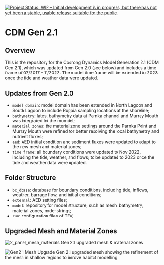 [![Project Status: WIP – Initial development is in progress, but there has not yet been a stable, usable release suitable for the public.](https://www.repostatus.org/badges/latest/wip.svg)](https://www.repostatus.org/#wip)

# CDM Gen 2.1 

## Overview
This is the repository for the Coorong Dynamics Model Generation 2.1 (CDM Gen 2.1), which was updated from Gen 2.0 (see below) and includes a time frame of 07/2017 - 11/2022. The model time frame will be extended to 2023 once the tide and weather data were updated.

## Updates from Gen 2.0
- `model domain`: model domain has been extended in North Lagoon and South Lagoon to include Ruppia sampling locations at the shoreline; 
- `bathymetry`: latest bathymetry data at Parnka channel and Murray Mouth was integrated int the momdel;
- `material zones`: the material zone settings around the Parnka Point and Murray Mouth were refined for better resolving the local bathymetry and nutrient fluxes;
- `aed`: AED initial condition and sediment fluxes were updated to adapt to the new mesh and material zones;
- `time frame`: all boundary conditions were updated to Nov 2022, including the tide, weather, and flows; to be updated to 2023 once the tide and weather data were updated. 

## Folder Structure
- `bc_dbase`: database for boundary conditions, including tide, inflows, weather, barrage flow, and initial conditions; 
- `external`: AED setting files;
- `model`: repository for model structure, such as mesh, bathymetry, material zones, node-strings;
- `run`: configuration files of TFV;


## Upgraded Mesh and Material Zones

![2_panel_mesh_materials](https://github.com/AquaticEcoDynamics/CDM/assets/19967037/8f319a3e-2e8c-4f71-8466-1cf82883418c)
Gen 2.1 upgraded mesh & material zones

![Gen2 1 Mesh Upgrade](https://github.com/AquaticEcoDynamics/CDM/assets/19967037/ca38441d-19e7-41d0-b954-e7c3409d8949)
Gen 2.1 upgraded mesh showing the refinement of the mesh in shallow regions to imrove habitat modelling
